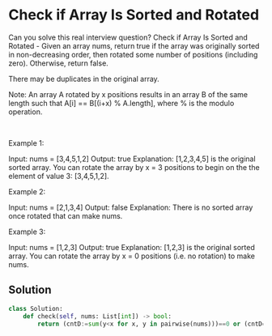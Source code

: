 # Check if Array Is Sorted and Rotated

Can you solve this real interview question? Check if Array Is Sorted and Rotated - Given an array nums, return true if the array was originally sorted in non-decreasing order, then rotated some number of positions (including zero). Otherwise, return false.

There may be duplicates in the original array.

Note: An array A rotated by x positions results in an array B of the same length such that A[i] == B[(i+x) % A.length], where % is the modulo operation.

 

Example 1:


Input: nums = [3,4,5,1,2]
Output: true
Explanation: [1,2,3,4,5] is the original sorted array.
You can rotate the array by x = 3 positions to begin on the the element of value 3: [3,4,5,1,2].


Example 2:


Input: nums = [2,1,3,4]
Output: false
Explanation: There is no sorted array once rotated that can make nums.


Example 3:


Input: nums = [1,2,3]
Output: true
Explanation: [1,2,3] is the original sorted array.
You can rotate the array by x = 0 positions (i.e. no rotation) to make nums.

## Solution
```py
class Solution:
    def check(self, nums: List[int]) -> bool:
        return (cntD:=sum(y<x for x, y in pairwise(nums)))==0 or (cntD==1 and nums[-1]<=nums[0])


```
